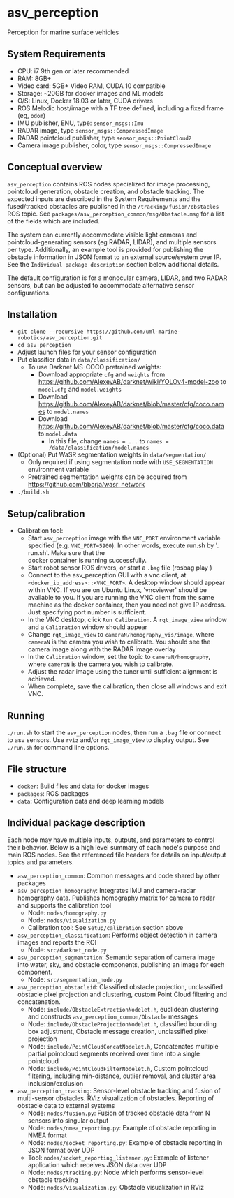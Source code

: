 # asv_perception
Perception for marine surface vehicles

## System Requirements
*  CPU:  i7 9th gen or later recommended
*  RAM:  8GB+
*  Video card:  5GB+ Video RAM, CUDA 10 compatible
*  Storage:  ~20GB for docker images and ML models
*  O/S:  Linux, Docker 18.03 or later, CUDA drivers
*  ROS Melodic host/image with a TF tree defined, including a fixed frame (eg, `odom`)
*  IMU publisher, ENU, type:  `sensor_msgs::Imu`
*  RADAR image, type `sensor_msgs::CompressedImage`
*  RADAR pointcloud publisher, type `sensor_msgs::PointCloud2`
*  Camera image publisher, color, type `sensor_msgs::CompressedImage`

## Conceptual overview
`asv_perception` contains ROS nodes specialized for image processing, pointcloud generation, obstacle creation, and obstacle tracking.  The expected inputs are described in the System Requirements and the fused/tracked obstacles are published in the `/tracking/fusion/obstacles` ROS topic.  See `packages/asv_perception_common/msg/Obstacle.msg` for a list of the fields which are included.

The system can currently accommodate visible light cameras and pointcloud-generating sensors (eg RADAR, LIDAR), and multiple sensors per type.  Additionally, an example tool is provided for publishing the obstacle information in JSON format to an external source/system over IP.  See the `Individual package description` section below additional details.

The default configuration is for a monocular camera, LIDAR, and two RADAR sensors, but can be adjusted to accommodate alternative sensor configurations.

## Installation
*  `git clone --recursive https://github.com/uml-marine-robotics/asv_perception.git`
*  `cd asv_perception`
*  Adjust launch files for your sensor configuration
*  Put classifier data in `data/classification/`
    *  To use Darknet MS-COCO pretrained weights:
        *  Download appropriate `cfg` and `weights` from https://github.com/AlexeyAB/darknet/wiki/YOLOv4-model-zoo to `model.cfg` and `model.weights`
        *  Download https://github.com/AlexeyAB/darknet/blob/master/cfg/coco.names to `model.names`
        *  Download https://github.com/AlexeyAB/darknet/blob/master/cfg/coco.data to `model.data`
            * In this file, change `names = ...` to `names = /data/classification/model.names`
*  (Optional) Put WaSR segmentation weights in `data/segmentation/` 
    *  Only required if using segmentation node with `USE_SEGMENTATION` environment variable
    *  Pretrained segmentation weights can be acquired from https://github.com/bborja/wasr_network
*  `./build.sh`

## Setup/calibration
* Calibration tool:
    * Start `asv_perception` image with the `VNC_PORT` environment variable specified (e.g. `VNC_PORT=5900`). In other words, execute run.sh by '. run.sh'. Make sure that the  
    docker container is running successfully.
    * Start robot sensor ROS drivers, or start a `.bag` file (rosbag play <bag file path>)
    * Connect to the asv_perception GUI with a vnc client, at `<docker_ip_address>::<VNC_PORT>`.  A desktop window should appear within VNC. If you are on Ubuntu Linux, 'vncviewer' should be available to you. If you are running the VNC client from the same machine as the docker container, then you need not give IP address. Just specifying port number is sufficient.
    * In the VNC desktop, click `Run Calibration`.  A `rqt_image_view` window and a `Calibration` window should appear
    * Change `rqt_image_view` to `cameraN/homography_vis/image`, where `cameraN` is the camera you wish to calibrate.  You should see the camera image along with the RADAR image overlay
    * In the `Calibration` window, set the topic to `cameraN/homography`, where `cameraN` is the camera you wish to calibrate.  
    * Adjust the radar image using the tuner until sufficient alignment is achieved.
    * When complete, save the calibration, then close all windows and exit VNC.

## Running
`./run.sh` to start the `asv_perception` nodes, then run a `.bag` file or connect to asv sensors.  Use `rviz` and/or `rqt_image_view` to display output.  See `./run.sh` for command line options.

## File structure
*  `docker`:  Build files and data for docker images
*  `packages`:  ROS packages
*  `data`:  Configuration data and deep learning models

## Individual package description
Each node may have multiple inputs, outputs, and parameters to control their behavior.  Below is a high level summary of each node's purpose and main ROS nodes.  See the referenced file headers for details on input/output topics and parameters.

* `asv_perception_common`:  Common messages and code shared by other packages
* `asv_perception_homography`:  Integrates IMU and camera-radar homography data.  Publishes homography matrix for camera to radar and supports the calibration tool
    * Node:  `nodes/homography.py`
    * Node:  `nodes/visualization.py`
    * Calibration tool:  See `Setup/calibration` section above
* `asv_perception_classification`:  Performs object detection in camera images and reports the ROI
    * Node:  `src/darknet_node.py`
* `asv_perception_segmentation`:  Semantic separation of camera image into water, sky, and obstacle components, publishing an image for each component.
    * Node:  `src/segmentation_node.py`
* `asv_perception_obstacleid`:  Classified obstacle projection, unclassified obstacle pixel projection and clustering, custom Point Cloud filtering and concatenation.
    * Node:  `include/ObstacleExtractionNodelet.h`, euclidean clustering and constructs `asv_perception_common/Obstacle` messages
    * Node:  `include/ObstacleProjectionNodelet.h`, classified bounding box adjustment, Obstacle message creation, unclassified pixel projection
    * Node:  `include/PointCloudConcatNodelet.h`, Concatenates multiple partial pointcloud segments received over time into a single pointcloud
    * Node:  `include/PointCloudFilterNodelet.h`, Custom pointcloud filtering, including min-distance, outlier removal, and cluster area inclusion/exclusion
* `asv_perception_tracking`:  Sensor-level obstacle tracking and fusion of multi-sensor obstacles.  RViz visualization of obstacles.  Reporting of obstacle data to external systems
    * Node:  `nodes/fusion.py`:  Fusion of tracked obstacle data from N sensors into singular output
    * Node:  `nodes/nmea_reporting.py`:  Example of obstacle reporting in NMEA format
    * Node:  `nodes/socket_reporting.py`:  Example of obstacle reporting in JSON format over UDP
    * Tool:  `nodes/socket_reporting_listener.py`:  Example of listener application which receives JSON data over UDP
    * Node:  `nodes/tracking.py`:  Node which performs sensor-level obstacle tracking
    * Node:  `nodes/visualization.py`:  Obstacle visualization in RViz

